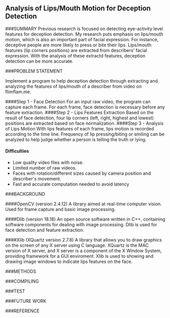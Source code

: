 ## Analysis of Lips/Mouth Motion for Deception Detection

###SUMMARY
Previous research is focused on detecting eye-activity level features for deception detection. My research puts emphasis on lips/mouth motion, which is also an important part of facial expression. For instance, deceptive people are more likely to press or bite their lips. Lips/mouth features (lip corners positions) are extracted from describers' facial expression. With the analysis of these extractd features, deception detection can be more accurate.

###PROBLEM STATEMENT

Implement a program to help deception detection through extracting and analyzing the features of lips/mouth of a describer from video on flimflam.me.

####Step 1 - Face Detection
For an input raw video, the program can capture each frame. For each frame, face detection is necessary before any feature extraction.
####Step 2 - Lips Features Extraction
Based on the result of face detection, four lip corners (left, right, highest and lowest) positions are extracted based on face normalization.
####Step 3 - Analysis of Lips Motion
With lips features of each frame, lips motion is recorded according to the time line. Frequency of lip pressing/biting or smiling can be analyzed to help judge whether a person is telling the truth or lying. 
#### Difficulties
* Low quality video files with noise.
* Limited number of raw videos.
* Faces with rotation/different sizes caused by camera position and describer's movement.
* Fast and accurate computation needed to avoid latency

###BACKGROUND

####OpenCV (version 2.4.12)
A library aimed at real-time computer vision. Used for frame capture and basic image processing.

####Dlib (version 18.18)
An open source software written in C++, containing software components for dealing with image processing. Dlib is used for face detection and feature extraction.

####Xlib (XQuartz version 2.7.8)
A library that allows you to draw graphics on the screen of any X server using C language. XQuartz is the MAC version of X server, and X server is a component of the  X Window System, providing framework for a GUI enviroment. Xlib is used to showing and drawing image windows to indicate lips features on the face.


###METHODS

###COMPILING

###TEST

###FUTURE WORK

###REFERENCE